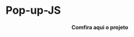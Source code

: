 # Pop-up-JS

<h4 align ="center"><a href="["](https://jedev1.github.io/Pop-up-JS/)https://jedev1.github.io/Pop-up-JS/"></a>Comfira aqui o projeto</h4>
